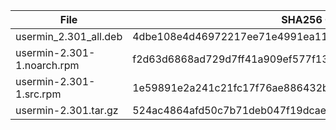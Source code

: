 | File | SHA256 Checksum |
| ---- | ------------ |
| usermin_2.301_all.deb | 4dbe108e4d46972217ee71e4991ea11e4f25abd8d83068fbca10a6578579fead |
| usermin-2.301-1.noarch.rpm | f2d63d6868ad729d7ff41a909ef577f13f735b187044d35c7b3dcc9859b08ef7 |
| usermin-2.301-1.src.rpm | 1e59891e2a241c21fc17f76ae886432bc3f6f8814ba53b036989748b30bc833c |
| usermin-2.301.tar.gz | 524ac4864afd50c7b71deb047f19dcaed97765da2fc067b8825a50dbd5e6f556 |
